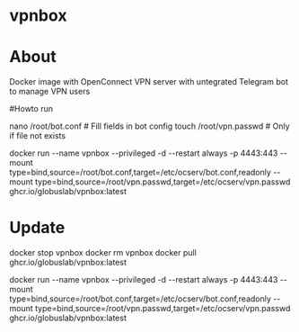 # vpnbox

# About
Docker image with OpenConnect VPN server with untegrated Telegram bot to manage VPN users

#Howto run

nano /root/bot.conf  # Fill fields in bot config
touch /root/vpn.passwd   # Only if file not exists

docker run --name vpnbox --privileged -d --restart always -p 4443:443 --mount type=bind,source=/root/bot.conf,target=/etc/ocserv/bot.conf,readonly --mount type=bind,source=/root/vpn.passwd,target=/etc/ocserv/vpn.passwd  ghcr.io/globuslab/vpnbox:latest

# Update

docker stop vpnbox 
docker rm vpnbox
docker pull ghcr.io/globuslab/vpnbox:latest

docker run --name vpnbox --privileged -d --restart always -p 4443:443 --mount type=bind,source=/root/bot.conf,target=/etc/ocserv/bot.conf,readonly --mount type=bind,source=/root/vpn.passwd,target=/etc/ocserv/vpn.passwd  ghcr.io/globuslab/vpnbox:latest